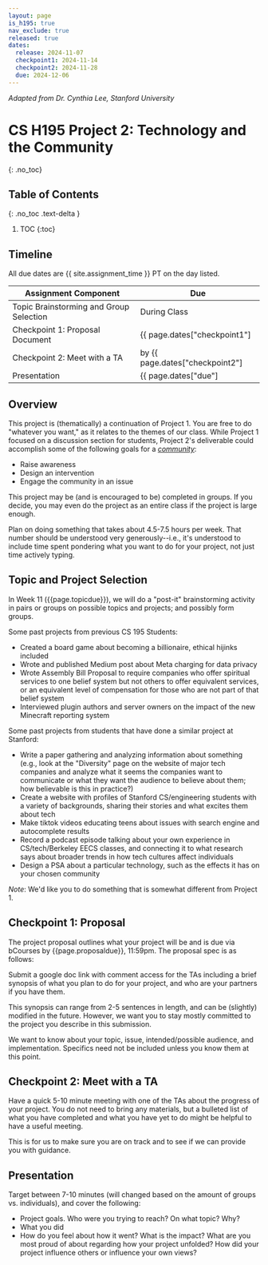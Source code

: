 ```yaml
---
layout: page
is_h195: true
nav_exclude: true
released: true
dates:
  release: 2024-11-07
  checkpoint1: 2024-11-14
  checkpoint2: 2024-11-28
  due: 2024-12-06
---
```


<cite>Adapted from Dr. Cynthia Lee, Stanford University</cite>

# CS H195 Project 2: Technology and the Community
{: .no_toc}

## Table of Contents
{: .no_toc .text-delta }

1. TOC
{:toc}

## Timeline

All due dates are {{ site.assignment_time }} PT on the day listed.

| Assignment Component | Due |
| --- | --- |
| Topic Brainstorming and Group Selection | During Class |
| Checkpoint 1: Proposal Document | {{ page.dates["checkpoint1"] | date: "%a %m/%d" }} |
| Checkpoint 2: Meet with a TA | by {{ page.dates["checkpoint2"] | date: "%a %m/%d" }} |
| Presentation | {{ page.dates["due"] | date: "%a %m/%d" }} (before discussion)| 

## Overview

This project is (thematically) a continuation of Project 1. You are free to do
"whatever you want," as it relates to the themes of our class. While Project 1
focused on a discussion section for students, Project 2's deliverable could
accomplish some of the following goals for a *<u>community</u>*:

- Raise awareness
- Design an intervention
- Engage the community in an issue

This project may be (and is encouraged to be) completed in groups. If you decide, you may even do the project as an entire class if the project is large enough. 

Plan on doing something that takes about 4.5-7.5 hours per week. That number should be understood very
generously--i.e., it's understood to include time spent pondering what you want
to do for your project, not just time actively typing.

## Topic and Project Selection

In Week 11 ({{page.topicdue}}), we will do a "post-it" brainstorming activity in pairs or groups on
possible topics and projects; and possibly form groups.

Some past projects from previous CS 195 Students:

- Created a board game about becoming a billionaire, ethical hijinks included
- Wrote and published Medium post about Meta charging for data privacy
- Wrote Assembly Bill Proposal to require companies who offer spiritual services to one belief system but not others to offer equivalent services, or an equivalent level of compensation for those who are not part of that belief system
- Interviewed plugin authors and server owners on the impact of the new Minecraft reporting system

Some past projects from students that have done a similar project at Stanford:

- Write a paper gathering and analyzing information about something (e.g., look
  at the "Diversity" page on the website of major tech companies and analyze
  what it seems the companies want to communicate or what they want the
  audience to believe about them; how believable is this in practice?)
- Create a website with profiles of Stanford CS/engineering students with a
  variety of backgrounds, sharing their stories and what excites them about tech
- Make tiktok videos educating teens about issues with search engine and
  autocomplete results
- Record a podcast episode talking about your own experience in
  CS/tech/Berkeley EECS classes, and connecting it to what research says about
  broader trends in how tech cultures affect individuals
- Design a PSA about a particular technology, such as the effects it has on your
  chosen community

*Note*: We'd like you to do something that is somewhat different from Project 1.

## Checkpoint 1: Proposal

The project proposal outlines what your project will be and is due via bCourses by {{page.proposaldue}}, 11:59pm. The proposal spec is as follows:

Submit a google doc link with comment access for the TAs including a brief synopsis of what you plan to do for your project, and who are your partners if you have them.

This synopsis can range from 2-5 sentences in length, and can be (slightly) modified in the future. However, we want you to stay mostly committed to the project you describe in this submission.

We want to know about your topic, issue, intended/possible audience, and implementation. Specifics need not be included unless you know them at this point.

## Checkpoint 2: Meet with a TA

Have a quick 5-10 minute meeting with one of the TAs about the progress of your project. You do not need to bring any materials, but a bulleted list of what you have completed and what you have yet to do might be helpful to have a useful meeting. 

This is for us to make sure you are on track and to see if we can provide you with guidance. 

## Presentation

Target between 7-10 minutes (will changed based on the amount of groups vs. individuals), and cover the following:

- Project goals. Who were you trying to reach? On what topic? Why?
- What you did
- How do you feel about how it went? What is the impact? What are you most
  proud of about regarding how your project unfolded? How did your project
  influence others or influence your own views?
